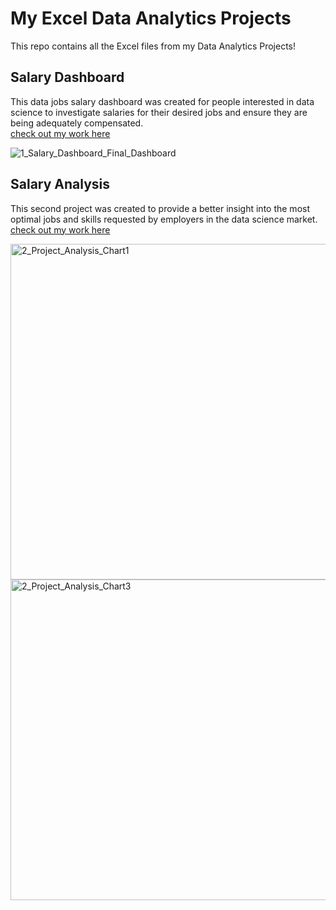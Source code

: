 # My Excel Data Analytics Projects

This repo contains all the Excel files from my Data Analytics Projects!

## Salary Dashboard
This data jobs salary dashboard was created for people interested in data science to investigate salaries for their desired jobs and ensure they are being adequately compensated.   
[check out my work here](Project_1_Dashboard)

![1_Salary_Dashboard_Final_Dashboard](https://github.com/user-attachments/assets/177b58e9-53bb-4dfe-a6f8-5cb6ab964351)

## Salary Analysis 
This second project was created to provide a better insight into the most optimal jobs and skills requested by employers in the data science market.   
[check out my work here](Project_2_Analysis) 

<img width="874" height="537" alt="2_Project_Analysis_Chart1" src="https://github.com/user-attachments/assets/eacbd6b9-c773-450d-a035-97b8eb63ddb1" />
<img width="759" height="513" alt="2_Project_Analysis_Chart3" src="https://github.com/user-attachments/assets/446bc786-7d0a-435c-9e58-524e68ff3082" />

